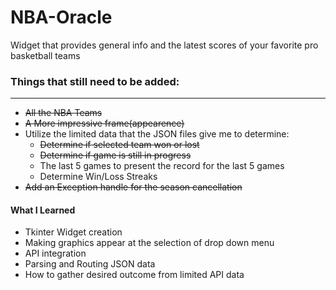# NBA-Oracle
Widget that provides general info and the latest scores of your favorite pro basketball teams

### Things that still need to be added:
----------------------------------------
* ~~All the NBA Teams~~
* ~~A More impressive frame(appearence)~~
* Utilize the limited data that the JSON files give me to determine:
  * ~~Determine if selected team won or lost~~
  * ~~Determine if game is still in progress~~
  * The last 5 games to present the record for the last 5 games
  * Determine Win/Loss Streaks
* ~~Add an Exception handle for the season cancellation~~

#### What I Learned
- Tkinter Widget creation
- Making graphics appear at the selection of drop down menu
- API integration
- Parsing and Routing JSON data
- How to gather desired outcome from limited API data
